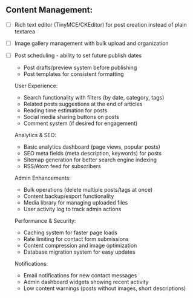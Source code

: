 ## Content Management:
- [ ] Rich text editor (TinyMCE/CKEditor) for post creation instead of plain textarea
- [ ] Image gallery management with bulk upload and organization
- [ ] Post scheduling - ability to set future publish dates
  - Post drafts/preview system before publishing
  - Post templates for consistent formatting

  User Experience:
  - Search functionality with filters (by date, category, tags)
  - Related posts suggestions at the end of articles
  - Reading time estimation for posts
  - Social media sharing buttons on posts
  - Comment system (if desired for engagement)

  Analytics & SEO:
  - Basic analytics dashboard (page views, popular posts)
  - SEO meta fields (meta description, keywords) for posts
  - Sitemap generation for better search engine indexing
  - RSS/Atom feed for subscribers

  Admin Enhancements:
  - Bulk operations (delete multiple posts/tags at once)
  - Content backup/export functionality
  - Media library for managing uploaded files
  - User activity log to track admin actions

  Performance & Security:
  - Caching system for faster page loads
  - Rate limiting for contact form submissions
  - Content compression and image optimization
  - Database migration system for easy updates

  Notifications:
  - Email notifications for new contact messages
  - Admin dashboard widgets showing recent activity
  - Low content warnings (posts without images, short descriptions)